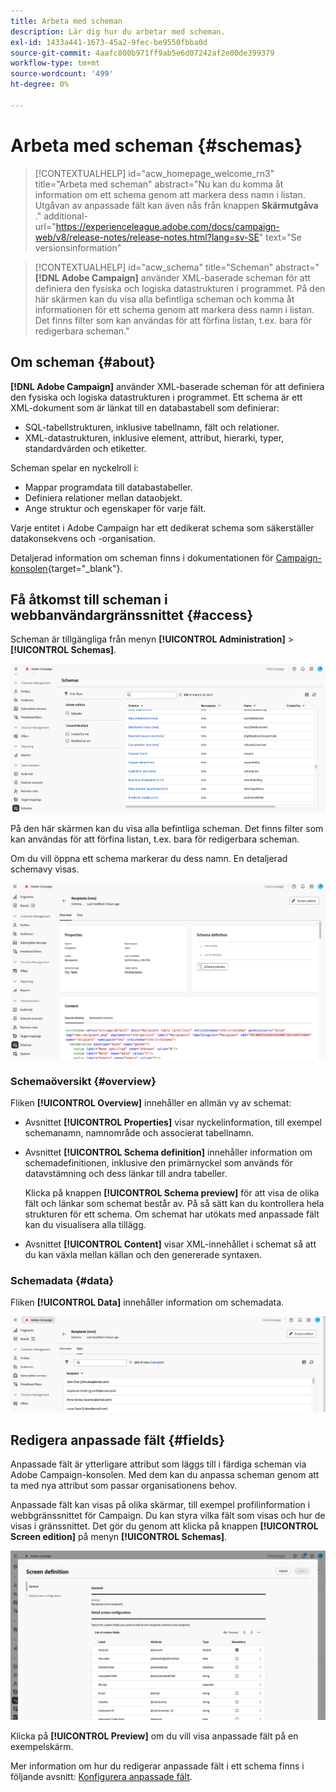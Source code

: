 ```yaml
---
title: Arbeta med scheman
description: Lär dig hur du arbetar med scheman.
exl-id: 1433a441-1673-45a2-9fec-be9550fbba0d
source-git-commit: 4aafc800b971ff9ab5e6d07242af2e00de399379
workflow-type: tm+mt
source-wordcount: '499'
ht-degree: 0%

---
```


# Arbeta med scheman {#schemas}

>[!CONTEXTUALHELP]
>id="acw_homepage_welcome_rn3"
>title="Arbeta med scheman"
>abstract="Nu kan du komma åt information om ett schema genom att markera dess namn i listan. Utgåvan av anpassade fält kan även nås från knappen **Skärmutgåva** ."
>additional-url="https://experienceleague.adobe.com/docs/campaign-web/v8/release-notes/release-notes.html?lang=sv-SE" text="Se versionsinformation"

>[!CONTEXTUALHELP]
>id="acw_schema"
>title="Scheman"
>abstract="**[!DNL Adobe Campaign]** använder XML-baserade scheman för att definiera den fysiska och logiska datastrukturen i programmet. På den här skärmen kan du visa alla befintliga scheman och komma åt informationen för ett schema genom att markera dess namn i listan. Det finns filter som kan användas för att förfina listan, t.ex. bara för redigerbara scheman."

## Om scheman {#about}

**[!DNL Adobe Campaign]** använder XML-baserade scheman för att definiera den fysiska och logiska datastrukturen i programmet. Ett schema är ett XML-dokument som är länkat till en databastabell som definierar:

* SQL-tabellstrukturen, inklusive tabellnamn, fält och relationer.
* XML-datastrukturen, inklusive element, attribut, hierarki, typer, standardvärden och etiketter.

Scheman spelar en nyckelroll i:

* Mappar programdata till databastabeller.
* Definiera relationer mellan dataobjekt.
* Ange struktur och egenskaper för varje fält.

Varje entitet i Adobe Campaign har ett dedikerat schema som säkerställer datakonsekvens och -organisation.

Detaljerad information om scheman finns i dokumentationen för [Campaign-konsolen](https://experienceleague.adobe.com/sv/docs/campaign/campaign-v8/developer/shemas-forms/schemas){target="_blank"}.

## Få åtkomst till scheman i webbanvändargränssnittet {#access}

Scheman är tillgängliga från menyn **[!UICONTROL Administration]** > **[!UICONTROL Schemas]**.

![Visning av schemalista med tillgängliga scheman och filter](assets/schemas-list.png)

På den här skärmen kan du visa alla befintliga scheman. Det finns filter som kan användas för att förfina listan, t.ex. bara för redigerbara scheman.

Om du vill öppna ett schema markerar du dess namn. En detaljerad schemavy visas.

![Skärm med schemainformation som visar schemaegenskaper och innehåll](assets/schema-details.png)

### Schemaöversikt {#overview}

Fliken **[!UICONTROL Overview]** innehåller en allmän vy av schemat:

* Avsnittet **[!UICONTROL Properties]** visar nyckelinformation, till exempel schemanamn, namnområde och associerat tabellnamn.

* Avsnittet **[!UICONTROL Schema definition]** innehåller information om schemadefinitionen, inklusive den primärnyckel som används för datavstämning och dess länkar till andra tabeller.

  Klicka på knappen **[!UICONTROL Schema preview]** för att visa de olika fält och länkar som schemat består av. På så sätt kan du kontrollera hela strukturen för ett schema. Om schemat har utökats med anpassade fält kan du visualisera alla tillägg.

* Avsnittet **[!UICONTROL Content]** visar XML-innehållet i schemat så att du kan växla mellan källan och den genererade syntaxen.

### Schemadata {#data}

Fliken **[!UICONTROL Data]** innehåller information om schemadata.

![Fliken Schemadata visar datastruktur och attribut](assets/schemas-data.png)

## Redigera anpassade fält {#fields}

Anpassade fält är ytterligare attribut som läggs till i färdiga scheman via Adobe Campaign-konsolen. Med dem kan du anpassa scheman genom att ta med nya attribut som passar organisationens behov.

Anpassade fält kan visas på olika skärmar, till exempel profilinformation i webbgränssnittet för Campaign. Du kan styra vilka fält som visas och hur de visas i gränssnittet. Det gör du genom att klicka på knappen **[!UICONTROL Screen edition]** på menyn **[!UICONTROL Schemas]**.

![Skärmen Anpassade fält visar redigerbara attribut](assets/schemas-custom.png)

Klicka på **[!UICONTROL Preview]** om du vill visa anpassade fält på en exempelskärm.

Mer information om hur du redigerar anpassade fält i ett schema finns i följande avsnitt: [Konfigurera anpassade fält](../administration/custom-fields.md).